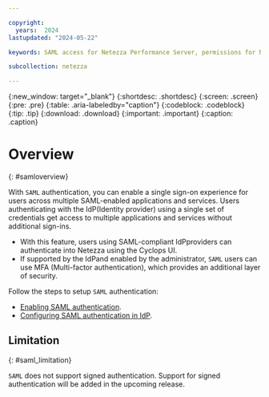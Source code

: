 ```yaml
---

copyright:
  years:  2024
lastupdated: "2024-05-22"

keywords: SAML access for Netezza Performance Server, permissions for Netezza Performance Server, identity and access management for Netezza Performance Server, roles for Netezza Performance Server, actions for Netezza Performance Server, assigning access for Netezza Performance Server

subcollection: netezza

---
```


{:new_window: target="_blank"}
{:shortdesc: .shortdesc}
{:screen: .screen}
{:pre: .pre}
{:table: .aria-labeledby="caption"}
{:codeblock: .codeblock}
{:tip: .tip}
{:download: .download}
{:important: .important}
{:caption: .caption}

# Overview
{: #samloverview}

With `SAML` authentication, you can enable a single sign-on experience for users across multiple SAML-enabled applications and services.
Users authenticating with the IdP(Identity provider) using a single set of credentials get access to multiple applications and services without additional sign-ins.

- With this feature, users using SAML-compliant IdPproviders can authenticate into Netezza using the Cyclops UI.
- If supported by the IdPand enabled by the administrator, `SAML` users can use MFA (Multi-factor authentication), which provides an additional layer of security.


Follow the steps to setup `SAML` authentication:

- [Enabling SAML authentication](/docs/netezza?topic=netezza-samliamauth).
- [Configuring SAML authentication in IdP](/docs/netezza?topic=netezza-saml-docs).

## Limitation
{: #saml_limitation}

`SAML` does not support signed authentication. Support for signed authentication will be added in the upcoming release.

